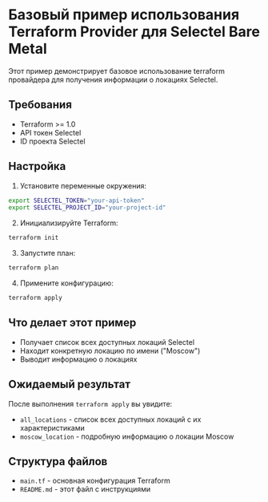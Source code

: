 # Базовый пример использования Terraform Provider для Selectel Bare Metal

Этот пример демонстрирует базовое использование terraform провайдера для получения информации о локациях Selectel.

## Требования

- Terraform >= 1.0
- API токен Selectel
- ID проекта Selectel

## Настройка

1. Установите переменные окружения:

```bash
export SELECTEL_TOKEN="your-api-token"
export SELECTEL_PROJECT_ID="your-project-id"
```

2. Инициализируйте Terraform:

```bash
terraform init
```

3. Запустите план:

```bash
terraform plan
```

4. Примените конфигурацию:

```bash
terraform apply
```

## Что делает этот пример

- Получает список всех доступных локаций Selectel
- Находит конкретную локацию по имени ("Moscow")
- Выводит информацию о локациях

## Ожидаемый результат

После выполнения `terraform apply` вы увидите:

- `all_locations` - список всех доступных локаций с их характеристиками
- `moscow_location` - подробную информацию о локации Moscow

## Структура файлов

- `main.tf` - основная конфигурация Terraform
- `README.md` - этот файл с инструкциями 